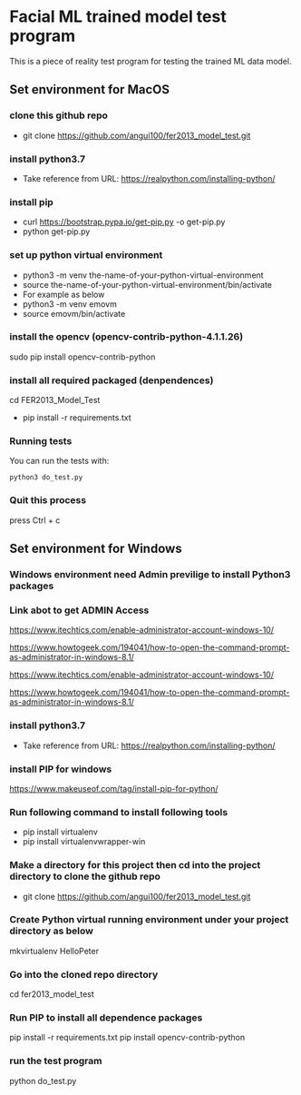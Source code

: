 # Facial ML trained model test program
This is a piece of reality test program for testing the trained ML data model.

## Set environment for MacOS

### clone this github repo
- git clone https://github.com/angui100/fer2013_model_test.git

### install python3.7
- Take reference from URL: https://realpython.com/installing-python/

### install pip
- curl https://bootstrap.pypa.io/get-pip.py -o get-pip.py
- python get-pip.py

### set up python virtual environment
- python3 -m venv the-name-of-your-python-virtual-environment
- source the-name-of-your-python-virtual-environment/bin/activate
- For example as below<br>
- python3 -m venv emovm<br>
- source emovm/bin/activate

### install the opencv (opencv-contrib-python-4.1.1.26)
sudo pip install opencv-contrib-python

### install all required packaged (denpendences)
cd FER2013_Model_Test
- pip install -r requirements.txt

### Running tests

You can run the tests with:

```
python3 do_test.py

```

### Quit this process
press Ctrl + c

## Set environment for Windows
### Windows environment need Admin previlige to install Python3 packages
### Link abot to get ADMIN Access
https://www.itechtics.com/enable-administrator-account-windows-10/<br/>

https://www.howtogeek.com/194041/how-to-open-the-command-prompt-as-administrator-in-windows-8.1/<br/>

https://www.itechtics.com/enable-administrator-account-windows-10/<br/>

https://www.howtogeek.com/194041/how-to-open-the-command-prompt-as-administrator-in-windows-8.1/<br/>

### install python3.7
- Take reference from URL: https://realpython.com/installing-python/
### install PIP for windows
https://www.makeuseof.com/tag/install-pip-for-python/<br/>

### Run following command to install following tools
- pip install virtualenv
- pip install virtualenvwrapper-win

### Make a directory for this project then cd into the project directory to clone the github repo
- git clone https://github.com/angui100/fer2013_model_test.git

### Create Python virtual running environment under your project directory as below
mkvirtualenv HelloPeter

### Go into the cloned repo directory
cd fer2013_model_test

### Run PIP to install all dependence packages
pip install -r requirements.txt
pip install opencv-contrib-python  

### run the test program
python do_test.py

